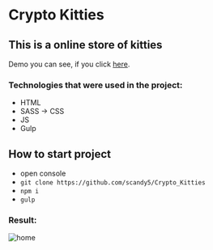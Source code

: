 # Crypto Kitties

## This is a online store of kitties

Demo you can see, if you click [here].

### Technologies that were used in the project:
+ HTML
+ SASS -> CSS
+ JS
+ Gulp

## How to start project
 - open console 
 - `git clone https://github.com/scandy5/Crypto_Kitties`
 - `npm i`
 - `gulp` 
### Result:
![home](#)

[here]: https://scandy5.github.io/Crypto_Kitties/dist/index.html

